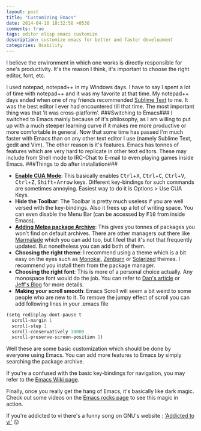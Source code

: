 ```yaml
---
layout: post
title: "Customizing Emacs"
date: 2014-04-10 18:32:50 +0530
comments: true
tags: editor elisp emacs customize
description: customize emacs for better and faster development
categories: Usability
---
```

I believe the environment in which one works is directly responsible for one's productivity. It's the reason I think, it's important to choose the right editor, font, etc.

I used notepad, notepad++ in my Windows days. I have to say I spent a lot of time with notepad++ and it was my favorite at that time. My notepad++ days ended when one of my friends recommended <a title="Sublime Text" href="http://www.sublimetext.com/" target="_blank">Sublime Text</a> to me. It was the best editor I ever had encountered till that time. The most important thing was that 'it was cross-platform'.
###Switching to Emacs###
I switched to Emacs mainly because of it's philosophy, as I am willing to put up with a much steeper learning curve if it makes me more productive or more comfortable in general. Now that some time has passed I'm much faster with Emacs than on any other text editor I use (namely Sublime Text, gedit and Vim). The other reason is it's features. Emacs has tonnes of features which are very hard to replicate in other text editors. These may include from Shell mode to IRC-Chat to E-mail to even playing games inside Emacs.
###Things to do after installation###

- **[Enable CUA Mode](http://www.emacswiki.org/emacs/CuaMode)**:  This basically enables <kbd>Ctrl</kbd>+<kbd>X</kbd>, <kbd>Ctrl</kbd>+<kbd>C</kbd>, <kbd>Ctrl</kbd>+<kbd>V</kbd>, <kbd>Ctrl</kbd>+<kbd>Z</kbd>, <kbd>Shift</kbd>+<kbd>Arrow</kbd> keys. Different key-bindings for such commands are sometimes annoying. Easiest way to do it is Options > Use CUA Keys.
- **Hide the Toolbar**: The Toolbar is pretty much useless if you are well versed with the key-bindings. Also it frees up a lot of writing space. You can even disable the Menu Bar (can be accessed by <kbd>F10</kbd>  from inside Emacs).
- **[Adding Melpa package Archive](http://melpa.milkbox.net)**: This gives you tonnes of packages you won't find on default archives. There are other managers out there like <a href="http://marmalade-repo.org/" target="_blank">Marmalade</a> which you can add too, but I feel that it's not that frequently updated. But nonetheless you can add both of them.
- **Choosing the right theme**: I recommend using a theme which is a bit easy on the eyes such as [Monokai](http://melpa.milkbox.net/packages/monokai-theme-20140310.1330.el), [Zenburn](http://melpa.milkbox.net/packages/zenburn-theme-20140402.547.el") or [Solarized](http://melpa.milkbox.net/packages/solarized-theme-20140409.338.tar) themes. I recommend you install them from the package manager.
- **Choosing the right font**: This is more of a personal choice actually. Any monospace font would do the job. You can refer to [Dan's article](http://hivelogic.com/articles/top-10-programming-fonts) or [Jeff's Blog](http://blog.codinghorror.com/revisiting-programming-fonts) for more details.
- **Making your scroll smooth**: Emacs Scroll will seem a bit weird to some people who are new to it. To remove the jumpy effect of scroll you can add following lines in your .emacs file


```scheme
(setq redisplay-dont-pause t
  scroll-margin 1
  scroll-step 1
  scroll-conservatively 10000
  scroll-preserve-screen-position 1)
```

Well these are some basic customization which should be done by everyone using Emacs. You can add more features to Emacs by simply searching the package archive.

If you're a confused with the basic key-bindings for navigation, you may refer to the [Emacs Wiki page](http://www.emacswiki.org/emacs/EmacsNewbieKeyReference).

Finally, once you really get the hang of Emacs, it's basically like dark magic. Check out some videos on the [Emacs rocks page](http://emacsrocks.com) to see this magic in action.

If you're addicted to vi there's a funny song on GNU's website : ['Addicted to vi'](http://www.gnu.org/fun/jokes/vi.song.html) :stuck_out_tongue:

